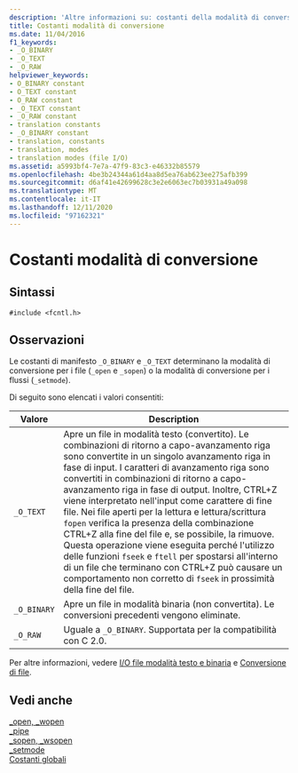 ```yaml
---
description: 'Altre informazioni su: costanti della modalità di conversione'
title: Costanti modalità di conversione
ms.date: 11/04/2016
f1_keywords:
- _O_BINARY
- _O_TEXT
- _O_RAW
helpviewer_keywords:
- O_BINARY constant
- O_TEXT constant
- O_RAW constant
- _O_TEXT constant
- _O_RAW constant
- translation constants
- _O_BINARY constant
- translation, constants
- translation, modes
- translation modes (file I/O)
ms.assetid: a5993bf4-7e7a-47f9-83c3-e46332b85579
ms.openlocfilehash: 4be3b24344a61d4aa8d5ea76ab623ee275afb399
ms.sourcegitcommit: d6af41e42699628c3e2e6063ec7b03931a49a098
ms.translationtype: MT
ms.contentlocale: it-IT
ms.lasthandoff: 12/11/2020
ms.locfileid: "97162321"
---
```

# <a name="translation-mode-constants"></a>Costanti modalità di conversione

## <a name="syntax"></a>Sintassi

```
#include <fcntl.h>
```

## <a name="remarks"></a>Osservazioni

Le costanti di manifesto `_O_BINARY` e `_O_TEXT` determinano la modalità di conversione per i file (`_open` e `_sopen`) o la modalità di conversione per i flussi (`_setmode`).

Di seguito sono elencati i valori consentiti:

|Valore|Description|
|-|-|
`_O_TEXT`  | Apre un file in modalità testo (convertito). Le combinazioni di ritorno a capo-avanzamento riga sono convertite in un singolo avanzamento riga in fase di input. I caratteri di avanzamento riga sono convertiti in combinazioni di ritorno a capo-avanzamento riga in fase di output. Inoltre, CTRL+Z viene interpretato nell'input come carattere di fine file. Nei file aperti per la lettura e lettura/scrittura `fopen` verifica la presenza della combinazione CTRL+Z alla fine del file e, se possibile, la rimuove. Questa operazione viene eseguita perché l'utilizzo delle funzioni `fseek` e `ftell` per spostarsi all'interno di un file che terminano con CTRL+Z può causare un comportamento non corretto di `fseek` in prossimità della fine del file.
`_O_BINARY`  | Apre un file in modalità binaria (non convertita). Le conversioni precedenti vengono eliminate.
`_O_RAW`  | Uguale a `_O_BINARY`. Supportata per la compatibilità con C 2.0.

Per altre informazioni, vedere [I/O file modalità testo e binaria](../c-runtime-library/text-and-binary-mode-file-i-o.md) e [Conversione di file](../c-runtime-library/file-translation-constants.md).

## <a name="see-also"></a>Vedi anche

[_open, _wopen](../c-runtime-library/reference/open-wopen.md)<br/>
[_pipe](../c-runtime-library/reference/pipe.md)<br/>
[_sopen, _wsopen](../c-runtime-library/reference/sopen-wsopen.md)<br/>
[_setmode](../c-runtime-library/reference/setmode.md)<br/>
[Costanti globali](../c-runtime-library/global-constants.md)
